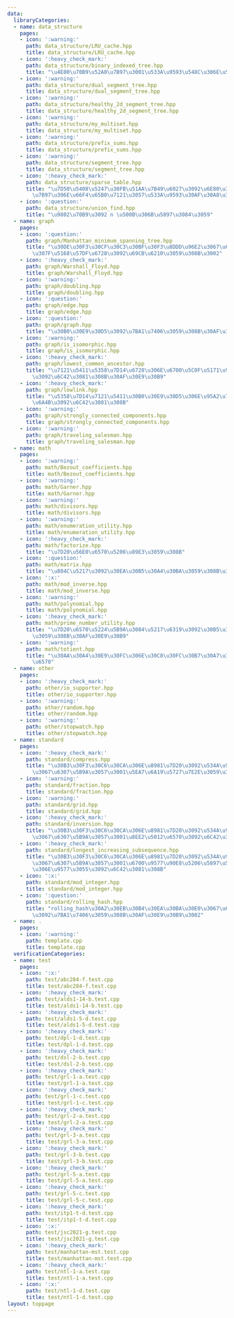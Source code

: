 ```yaml
---
data:
  libraryCategories:
  - name: data_structure
    pages:
    - icon: ':warning:'
      path: data_structure/LRU_cache.hpp
      title: data_structure/LRU_cache.hpp
    - icon: ':heavy_check_mark:'
      path: data_structure/binary_indexed_tree.hpp
      title: "\u4E00\u70B9\u52A0\u7B97\u3001\u533A\u9593\u548C\u306E\u53D6\u5F97"
    - icon: ':warning:'
      path: data_structure/dual_segment_tree.hpp
      title: data_structure/dual_segment_tree.hpp
    - icon: ':warning:'
      path: data_structure/healthy_2d_segment_tree.hpp
      title: data_structure/healthy_2d_segment_tree.hpp
    - icon: ':warning:'
      path: data_structure/my_multiset.hpp
      title: data_structure/my_multiset.hpp
    - icon: ':warning:'
      path: data_structure/prefix_sums.hpp
      title: data_structure/prefix_sums.hpp
    - icon: ':warning:'
      path: data_structure/segment_tree.hpp
      title: data_structure/segment_tree.hpp
    - icon: ':heavy_check_mark:'
      path: data_structure/sparse_table.hpp
      title: "\u7D50\u5408\u5247\u30FB\u51AA\u7B49\u6027\u3092\u6E80\u305F\u3059\u6F14\
        \u7B97\u306E\u66F4\u65B0\u7121\u3057\u533A\u9593\u30AF\u30A8\u30EA\u51E6\u7406"
    - icon: ':question:'
      path: data_structure/union_find.hpp
      title: "\u9802\u70B9\u3092 n \u500B\u306B\u5897\u3084\u3059"
  - name: graph
    pages:
    - icon: ':question:'
      path: graph/Manhattan_minimum_spanning_tree.hpp
      title: "\u30DE\u30F3\u30CF\u30C3\u30BF\u30F3\u8DDD\u96E2\u3067\u6700\u5C0F\u91CD\
        \u307F\u5168\u57DF\u6728\u3092\u69CB\u6210\u3059\u308B\u3002"
    - icon: ':heavy_check_mark:'
      path: graph/Warshall_Floyd.hpp
      title: graph/Warshall_Floyd.hpp
    - icon: ':warning:'
      path: graph/doubling.hpp
      title: graph/doubling.hpp
    - icon: ':question:'
      path: graph/edge.hpp
      title: graph/edge.hpp
    - icon: ':question:'
      path: graph/graph.hpp
      title: "\u30B0\u30E9\u30D5\u3092\u7BA1\u7406\u3059\u308B\u30AF\u30E9\u30B9\u3002"
    - icon: ':warning:'
      path: graph/is_isomorphic.hpp
      title: graph/is_isomorphic.hpp
    - icon: ':heavy_check_mark:'
      path: graph/lowest_common_ancestor.hpp
      title: "\u7121\u5411\u5358\u7D14\u6728\u306E\u6700\u5C0F\u5171\u901A\u7956\u5148\
        \u3092\u6C42\u3081\u308B\u30AF\u30E9\u30B9"
    - icon: ':heavy_check_mark:'
      path: graph/lowlink.hpp
      title: "\u5358\u7D14\u7121\u5411\u30B0\u30E9\u30D5\u306E\u95A2\u7BC0\u70B9\u30FB\
        \u6A4B\u3092\u6C42\u3081\u308B"
    - icon: ':warning:'
      path: graph/strongly_connected_components.hpp
      title: graph/strongly_connected_components.hpp
    - icon: ':warning:'
      path: graph/traveling_salesman.hpp
      title: graph/traveling_salesman.hpp
  - name: math
    pages:
    - icon: ':warning:'
      path: math/Bezout_coefficients.hpp
      title: math/Bezout_coefficients.hpp
    - icon: ':warning:'
      path: math/Garner.hpp
      title: math/Garner.hpp
    - icon: ':warning:'
      path: math/divisors.hpp
      title: math/divisors.hpp
    - icon: ':warning:'
      path: math/enumeration_utility.hpp
      title: math/enumeration_utility.hpp
    - icon: ':heavy_check_mark:'
      path: math/factorize.hpp
      title: "\u7D20\u56E0\u6570\u5206\u89E3\u3059\u308B"
    - icon: ':question:'
      path: math/matrix.hpp
      title: "\u884C\u5217\u3092\u30EA\u30B5\u30A4\u30BA\u3059\u308B\u3002"
    - icon: ':x:'
      path: math/mod_inverse.hpp
      title: math/mod_inverse.hpp
    - icon: ':warning:'
      path: math/polynomial.hpp
      title: math/polynomial.hpp
    - icon: ':heavy_check_mark:'
      path: math/prime_number_utility.hpp
      title: "\u7D20\u6570\u5224\u5B9A\u3084\u5217\u6319\u3092\u30B5\u30DD\u30FC\u30C8\
        \u3059\u308B\u30AF\u30E9\u30B9"
    - icon: ':warning:'
      path: math/totient.hpp
      title: "\u30AA\u30A4\u30E9\u30FC\u306E\u30C8\u30FC\u30B7\u30A7\u30F3\u30C8\u95A2\
        \u6570"
  - name: other
    pages:
    - icon: ':heavy_check_mark:'
      path: other/io_supporter.hpp
      title: other/io_supporter.hpp
    - icon: ':warning:'
      path: other/random.hpp
      title: other/random.hpp
    - icon: ':warning:'
      path: other/stopwatch.hpp
      title: other/stopwatch.hpp
  - name: standard
    pages:
    - icon: ':heavy_check_mark:'
      path: standard/compress.hpp
      title: "\u30B3\u30F3\u30C6\u30CA\u306E\u8981\u7D20\u3092\u534A\u958B\u533A\u9593\
        \u3067\u6307\u5B9A\u3057\u3001\u5EA7\u6A19\u5727\u7E2E\u3059\u308B"
    - icon: ':warning:'
      path: standard/fraction.hpp
      title: standard/fraction.hpp
    - icon: ':warning:'
      path: standard/grid.hpp
      title: standard/grid.hpp
    - icon: ':heavy_check_mark:'
      path: standard/inversion.hpp
      title: "\u30B3\u30F3\u30C6\u30CA\u306E\u8981\u7D20\u3092\u534A\u958B\u533A\u9593\
        \u3067\u6307\u5B9A\u3057\u3001\u8EE2\u5012\u6570\u3092\u6C42\u3081\u308B"
    - icon: ':heavy_check_mark:'
      path: standard/longest_increasing_subsequence.hpp
      title: "\u30B3\u30F3\u30C6\u30CA\u306E\u8981\u7D20\u3092\u534A\u958B\u533A\u9593\
        \u3067\u6307\u5B9A\u3057\u3001\u6700\u9577\u90E8\u5206\u5897\u52A0\u5217\u306E\
        \u306E\u9577\u3055\u3092\u6C42\u3081\u308B"
    - icon: ':x:'
      path: standard/mod_integer.hpp
      title: standard/mod_integer.hpp
    - icon: ':question:'
      path: standard/rolling_hash.hpp
      title: "rolling_hash\u30A2\u30EB\u30B4\u30EA\u30BA\u30E0\u3067\u6587\u5B57\u5217\
        \u3092\u7BA1\u7406\u3059\u308B\u30AF\u30E9\u30B9\u3002"
  - name: .
    pages:
    - icon: ':warning:'
      path: template.cpp
      title: template.cpp
  verificationCategories:
  - name: test
    pages:
    - icon: ':x:'
      path: test/abc284-f.test.cpp
      title: test/abc284-f.test.cpp
    - icon: ':heavy_check_mark:'
      path: test/alds1-14-b.test.cpp
      title: test/alds1-14-b.test.cpp
    - icon: ':heavy_check_mark:'
      path: test/alds1-5-d.test.cpp
      title: test/alds1-5-d.test.cpp
    - icon: ':heavy_check_mark:'
      path: test/dpl-1-d.test.cpp
      title: test/dpl-1-d.test.cpp
    - icon: ':heavy_check_mark:'
      path: test/dsl-2-b.test.cpp
      title: test/dsl-2-b.test.cpp
    - icon: ':heavy_check_mark:'
      path: test/grl-1-a.test.cpp
      title: test/grl-1-a.test.cpp
    - icon: ':heavy_check_mark:'
      path: test/grl-1-c.test.cpp
      title: test/grl-1-c.test.cpp
    - icon: ':heavy_check_mark:'
      path: test/grl-2-a.test.cpp
      title: test/grl-2-a.test.cpp
    - icon: ':heavy_check_mark:'
      path: test/grl-3-a.test.cpp
      title: test/grl-3-a.test.cpp
    - icon: ':heavy_check_mark:'
      path: test/grl-3-b.test.cpp
      title: test/grl-3-b.test.cpp
    - icon: ':heavy_check_mark:'
      path: test/grl-5-a.test.cpp
      title: test/grl-5-a.test.cpp
    - icon: ':heavy_check_mark:'
      path: test/grl-5-c.test.cpp
      title: test/grl-5-c.test.cpp
    - icon: ':heavy_check_mark:'
      path: test/itp1-t-d.test.cpp
      title: test/itp1-t-d.test.cpp
    - icon: ':x:'
      path: test/jsc2021-g.test.cpp
      title: test/jsc2021-g.test.cpp
    - icon: ':heavy_check_mark:'
      path: test/manhattan-mst.test.cpp
      title: test/manhattan-mst.test.cpp
    - icon: ':heavy_check_mark:'
      path: test/ntl-1-a.test.cpp
      title: test/ntl-1-a.test.cpp
    - icon: ':x:'
      path: test/ntl-1-d.test.cpp
      title: test/ntl-1-d.test.cpp
layout: toppage
---
```

